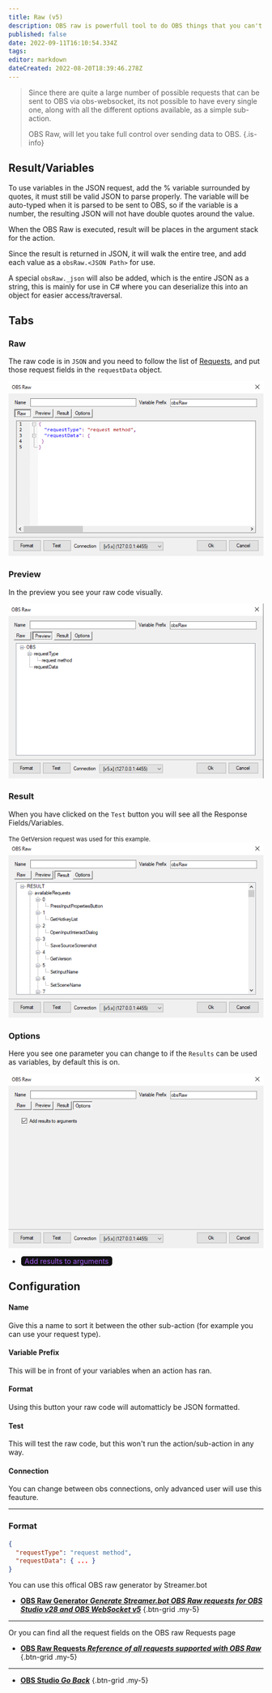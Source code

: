 ```yaml
---
title: Raw (v5)
description: OBS raw is powerfull tool to do OBS things that you can't do in regular sub-actions.
published: false
date: 2022-09-11T16:10:54.334Z
tags: 
editor: markdown
dateCreated: 2022-08-20T18:39:46.278Z
---
```


> Since there are quite a large number of possible requests that can be sent to OBS via obs-websocket, its not possible to have every single one, along with all the different options available, as a simple sub-action.
>
> OBS Raw, will let you take full control over sending data to OBS.
{.is-info}

## Result/Variables
To use variables in the JSON request, add the % variable surrounded by quotes, it must still be valid JSON to parse properly.  The variable will be auto-typed when it is parsed to be sent to OBS, so if the variable is a number, the resulting JSON will not have double quotes around the value.

When the OBS Raw is executed, result will be places in the argument stack for the action.

Since the result is returned in JSON, it will walk the entire tree, and add each value as a `obsRaw.<JSON Path>` for use.

A special `obsRaw._json` will also be added, which is the entire JSON as a string, this is mainly for use in C# where you can deserialize this into an object for easier access/traversal.

## Tabs
### Raw
The raw code is in `JSON` and you need to follow the list of [Requests](/en/Broadcasters/OBS/Requests), and put those request fields in the `requestData` object.

![obsraw-menu-raw-default.png](/broadcasters/obs/raw/raw/obsraw-menu-raw-default.png)

### Preview
In the preview you see your raw code visually.

![obsraw-menu-preview.png](/broadcasters/obs/raw/preview/obsraw-menu-preview.png)
### Result
When you have clicked on the `Test` button you will see all the Response Fields/Variables.

<small>The GetVersion request was used for this example.</small>
![obsraw-menu-result-request-getversion.png](/broadcasters/obs/raw/result/obsraw-menu-result-request-getversion.png)
### Options
Here you see one parameter you can change to if the `Results` can be used as variables, by default this is on.

![obsraw-menu-options.png](/broadcasters/obs/raw/options/obsraw-menu-options.png)
- <span class="mdi mdi-checkbox-marked" style="color: #A158EE; background-color: #111111; padding: 1px 7px 1px 7px; margin: 0px 1px 0px 1px; border-radius: 5px;"> Add results to arguments</span>

## Configuration
#### Name
Give this a name to sort it between the other sub-action (for example you can use your request type).

#### Variable Prefix
This will be in front of your variables when an action has ran.

#### Format
Using this button your raw code will automatticly be JSON formatted.

#### Test
This will test the raw code, but this won't run the action/sub-action in any way.

#### Connection
You can change between obs connections, only advanced user will use this feauture.

***

### Format
```json
{
  "requestType": "request method",
  "requestData": { ... }
}
```
You can use this offical OBS raw generator by Streamer.bot
- [<i class="mdi mdi-application text--obs"></i>**OBS Raw Generator *Generate Streamer.bot OBS Raw requests for OBS Studio v28 and OBS WebSocket v5***](/en/Broadcasters/OBS/Requests)
{.btn-grid .my-5}

---

Or you can find all the request fields on the OBS raw Requests page
- [<i class="mdi mdi-frequently-asked-questions text--obs"></i>**OBS Raw Requests *Reference of all requests supported with OBS Raw***](/en/Broadcasters/OBS/Requests)
{.btn-grid .my-5}

---

- [<i class="mdi mdi-chevron-left"></i> **OBS Studio *Go Back***](/en/Sub-Actions/OBS)
{.btn-grid .my-5}